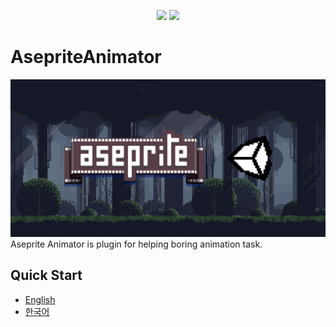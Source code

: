 <p align="center"><img src ="https://img.shields.io/github/v/release/weisswolfi/asepriteanimator?&logo=github"/> <img src ="https://img.shields.io/github/downloads/weisswolfi/asepriteanimator/total?color=brightgreen&logo=github"/> </p>

# AsepriteAnimator
![main image](Images/logo.png)
Aseprite Animator is plugin for helping boring animation task.

## Quick Start
- [English](Quick%20Start/en.md)
- [한국어](Quick%20Start/kr.md)
